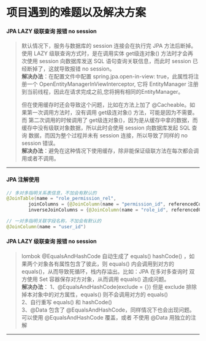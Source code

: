 # 项目遇到的难题以及解决方案

#### JPA LAZY 级联查询 报错 no session
>默认情况下，服务与数据库的 session 连接会在执行完 JPA 方法后断掉。使用 LAZY 级联查询方式时，是在调用实体 get级连对象() 方法时才会再
>次使用 session 向数据库发送 SQL 语句查询关联信息，而此时 session 已经断掉了，这就导致报错 no session。<br/>
>**解决办法**：在配置文件中配置 spring.jpa.open-in-view: true，此属性将注册一个 OpenEntityManagerInViewInterceptor, 它将
>EntityManager 注册到当前线程，因此在请求完成之前,您将拥有相同的EntityManager。
>
>但在使用缓存时还会导致这个问题，比如在方法上加了 @Cacheable。如果第一次调用方法时，没有调用 get级连对象() 方法，可能是因为不需要。而
>第二次调用的时候调用了 get级连对象()，因为是从缓存中拿的数据，而缓存中没有级联对象数据，所以此时会使用 session 向数据库发起 SQL 查询
>数据，而因为整个过程并未有 session 连接，所以导致了同样的 no session 错误。<br/>
>**解决办法**：避免在这种情况下使用缓存，除非能保证级联方法在每次都会调用或者不调用。
***

#### JPA 注解使用
```java
// 多对多指明关系表信息，不加会有默认的
@JoinTable(name = "role_permission_rel",
        joinColumns = {@JoinColumn(name = "permission_id", referencedColumnName = "id")},
        inverseJoinColumns = {@JoinColumn(name = "role_id", referencedColumnName = "id")})

// 一对多指明关联字段名称，不加会有默认的
@JoinColumn(name = "user_id")
```

#### JPA LAZY 级联查询 报错 no session
>lombok @EqualsAndHashCode 自动生成了 equals() hashCode() ，如果两个对象各有属性包含了彼此，则 equals() 内会调用到对方的
>equals()，从而导致死循环，栈内存溢出。比如：JPA 在多对多查询时 双方使用 Set 容器保存对方对象，从而调用 equals() 造成问题。<br/>
>**解决办法**：
>1、@EqualsAndHashCode(exclude = {}) 但是 exclude 排除掉本对象中的对方属性，equals() 则不会调用对方的 equals()<br/>
>2、自行重写 equals() 和 hashCode()<br/>
>3、@Data 包含了 @EqualsAndHashCode，同样情况下也会出现问题。可以使用 @EqualsAndHashCode 覆盖，或者 不使用 @Data 用独立的注解
***


